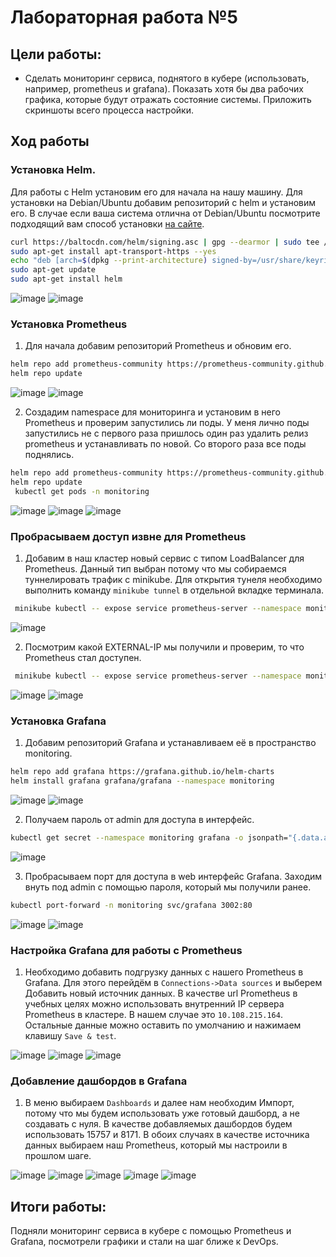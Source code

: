 # Лабораторная работа №5

## Цели работы:
- Сделать мониторинг сервиса, поднятого в кубере (использовать, например, prometheus и grafana). Показать хотя бы два рабочих графика, которые будут отражать состояние системы. Приложить скриншоты всего процесса настройки.

## Ход работы

### Установка Helm.

Для работы с Helm установим его для начала на нашу машину. Для установки на Debian/Ubuntu добавим репозиторий с helm и установим его. В случае если ваша система отлична от Debian/Ubuntu посмотрите подходящий вам способ установки [на сайте](https://helm.sh/docs/intro/install/).

```bash
curl https://baltocdn.com/helm/signing.asc | gpg --dearmor | sudo tee /usr/share/keyrings/helm.gpg > /dev/null
sudo apt-get install apt-transport-https --yes
echo "deb [arch=$(dpkg --print-architecture) signed-by=/usr/share/keyrings/helm.gpg] https://baltocdn.com/helm/stable/debian/ all main" | sudo tee /etc/apt/sources.list.d/helm-stable-debian.list
sudo apt-get update
sudo apt-get install helm
``` 

![image](img/1.png)
![image](img/2.png)

### Установка Prometheus

1. Для начала добавим репозиторий Prometheus и обновим его.

```bash
helm repo add prometheus-community https://prometheus-community.github.io/helm-charts
helm repo update
``` 
![image](img/3.png)
![image](img/4.png)

2. Создадим namespace для мониторинга и установим в него Prometheus и проверим запустились ли поды. У меня лично поды запустились не с первого раза пришлось один раз удалить релиз prometheus и устанавливать по новой. Со второго раза все поды поднялись.

```bash
helm repo add prometheus-community https://prometheus-community.github.io/helm-charts
helm repo update
 kubectl get pods -n monitoring
``` 
![image](img/5.png)
![image](img/6.png)
![image](img/7.png)

### Пробрасываем доступ извне для Prometheus

1. Добавим в наш кластер новый сервис с типом LoadBalancer для Prometheus. Данный тип выбран потому что мы собираемся туннелировать трафик с minikube. Для открытия тунеля необходимо выполнить команду `minikube tunnel` в отдельной вкладке терминала.

```bash
 minikube kubectl -- expose service prometheus-server --namespace monitoring --type=LoadBalancer --port=8080 --target-port=9090 --name=prometheus-server-ext
```
![image](img/8.png)

2. Посмотрим какой EXTERNAL-IP мы получили и проверим, то что Prometheus стал доступен.

```bash
 minikube kubectl -- expose service prometheus-server --namespace monitoring --type=LoadBalancer --port=8081 --target-port=9090 --name=prometheus-server-ext
```
![image](img/9.png)
![image](img/10.png)

### Установка Grafana

1. Добавим репозиторий Grafana и устанавливаем её в пространство monitoring.

```bash
helm repo add grafana https://grafana.github.io/helm-charts
helm install grafana grafana/grafana --namespace monitoring
```

![image](img/11.png)
![image](img/12.png)

2. Получаем пароль от admin для доступа в интерфейс.

```bash
kubectl get secret --namespace monitoring grafana -o jsonpath="{.data.admin-password}" | base64 --decode ; echo
```
![image](img/13.png)

3. Пробрасываем порт для доступа в web интерфейс Grafana. Заходим внуть под admin с помощью пароля, который мы получили ранее.

```bash
kubectl port-forward -n monitoring svc/grafana 3002:80
```

![image](img/14.png)
![image](img/15.png)

### Настройка Grafana для работы с Prometheus

1. Необходимо добавить подгрузку данных с нашего Prometheus в Grafana. Для этого перейдём в `Connections->Data sources` и выберем Добавить новый источник данных. В качестве url Prometheus в учебных целях можно использовать внутренний IP сервера Prometheus в кластере. В нашем случае это `10.108.215.164`. Остальные данные можно оставить по умолчанию и нажимаем клавишу `Save & test`.

![image](img/16.png)
![image](img/17.png)
![image](img/18.png)

### Добавление дашбордов в Grafana

1. В меню выбираем `Dashboards` и далее нам необходим Импорт, потому что мы будем использовать уже готовый дашборд, а не создавать с нуля. В качестве добавляемых дашбордов будем использовать 15757 и 8171. В обоих случаях в качестве источника данных выбираем наш Prometheus, который мы настроили в прошлом шаге.

![image](img/19.png)
![image](img/20.png)
![image](img/21.png)
![image](img/22.png)
![image](img/23.png)

## Итоги работы:
Подняли мониторинг сервиса в кубере с помощью Prometheus и Grafana, посмотрели графики и стали на шаг ближе к DevOps.